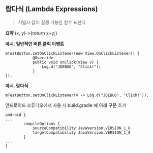 ## 람다식 (Lambda Expressions)
> 식별자 없이 실행 가능한 함수 표현식

**요약**
(x, y)->{return x+y;}

**예시. 일반적인 버튼 클릭 이벤트**
<pre><code>mTestButton.setOnClickListener(new View.OnClickListener() {
            @Override
            public void onClick(View v) {
                Log.d("JDEBUG", "Click!");
            }
});</code></pre>

**예시. 람다식**

<pre><code>mTestButton.setOnClickListener(v -> Log.d("JDEBUG", "Click!"));</code></pre>

안드로이드 스튜디오에서 사용 시 build.gradle 에 아래 구문 추가
<pre><code>android {
...
		compileOptions {
	       	sourceCompatibility JavaVersion.VERSION_1_8
	       	targetCompatibility JavaVersion.VERSION_1_8
	    }
...
}</code></pre>

